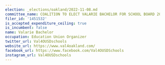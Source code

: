 ```yaml
---
election: _elections/oakland/2022-11-08.md
committee_name: COALITION TO ELECT VALARIE BACHELOR FOR SCHOOL BOARD 2022
filer_id: '1451532'
is_accepted_expenditure_ceiling: true
is_incumbent: false
name: Valarie Bachelor
occupation: Education Union Organizer
twitter_url: Val4OUSDschools
website_url: https://www.val4oakland.com/
facebook_url: https://www.facebook.com/Val4OUSDSchools
instagram_url: Val4OUSDschools
---
```

